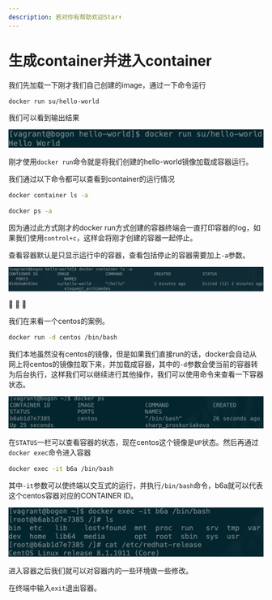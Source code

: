 ```yaml
---
description: 若对你有帮助欢迎Star⬆
---
```


# 生成container并进入container

我们先加载一下刚才我们自己创建的image，通过一下命令运行

```bash
docker run su/hello-world
```

我们可以看到输出结果

![](../.gitbook/assets/docker-run.png)

刚才使用`docker run`命令就是将我们创建的hello-world镜像加载成容器运行。

我们通过以下命令都可以查看到container的运行情况

```bash
docker container ls -a
```

```bash
docker ps -a
```

因为通过此方式刚才的docker run方式创建的容器终端会一直打印容器的log，如果我们使用`control+c`，这样会将刚才创建的容器一起停止。

查看容器默认是只显示运行中的容器，查看包括停止的容器需要加上`-a`参数。

![](../.gitbook/assets/docker-container-ls.png)

🍔 🍔 🍔 

我们在来看一个centos的案例。

```bash
docker run -d centos /bin/bash
```

我们本地虽然没有centos的镜像，但是如果我们直接run的话，docker会自动从网上将centos的镜像拉取下来，并加载成容器，其中的`-d`参数会使当前的容器转为后台执行，这样我们可以继续进行其他操作，我们可以使用命令来查看一下容器状态。

![](../.gitbook/assets/docker-centos-ps.png)

在`STATUS`一栏可以查看容器的状态，现在centos这个镜像是`UP`状态。然后再通过`docker exec`命令进入容器

```bash
docker exec -it b6a /bin/bash
```

其中`-it`参数可以使终端以交互式的运行，并执行`/bin/bash`命令，b6a就可以代表这个centos容器对应的CONTAINER ID。

![](../.gitbook/assets/centos-ls.png)

进入容器之后我们就可以对容器内的一些环境做一些修改。

在终端中输入`exit`退出容器。

